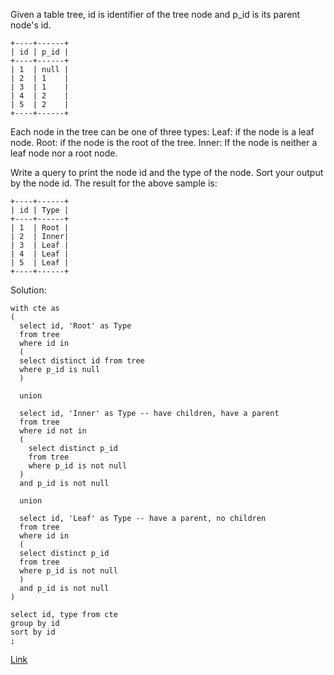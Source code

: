Given a table tree, id is identifier of the tree node and p_id is its parent node's id.
```
+----+------+
| id | p_id |
+----+------+
| 1  | null |
| 2  | 1    |
| 3  | 1    |
| 4  | 2    |
| 5  | 2    |
+----+------+
```
Each node in the tree can be one of three types:
Leaf: if the node is a leaf node.
Root: if the node is the root of the tree.
Inner: If the node is neither a leaf node nor a root node.
 
Write a query to print the node id and the type of the node. Sort your output by the node id. The result for the above sample is:
``` 
+----+------+
| id | Type |
+----+------+
| 1  | Root |
| 2  | Inner|
| 3  | Leaf |
| 4  | Leaf |
| 5  | Leaf |
+----+------+
```
Solution:
```
with cte as
(
  select id, 'Root' as Type
  from tree
  where id in
  (
  select distinct id from tree
  where p_id is null
  )

  union

  select id, 'Inner' as Type -- have children, have a parent
  from tree
  where id not in
  (
    select distinct p_id
    from tree
    where p_id is not null
  )
  and p_id is not null
  
  union
  
  select id, 'Leaf' as Type -- have a parent, no children
  from tree
  where id in
  (
  select distinct p_id
  from tree
  where p_id is not null
  )
  and p_id is not null
)

select id, type from cte
group by id
sort by id
;

```
[Link](https://leetcode.com/problems/tree-node/)
